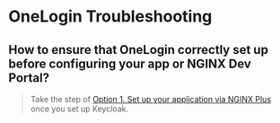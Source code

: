 # OneLogin Troubleshooting

## How to ensure that OneLogin correctly set up before configuring your app or NGINX Dev Portal?

> Take the step of [Option 1. Set up your application via NGINX Plus](https://github.com/nginx-openid-connect/nginx-oidc-onelogin#option-1-set-up-and-test-a-sso-application-via-nginx-plus) once you set up Keycloak.
